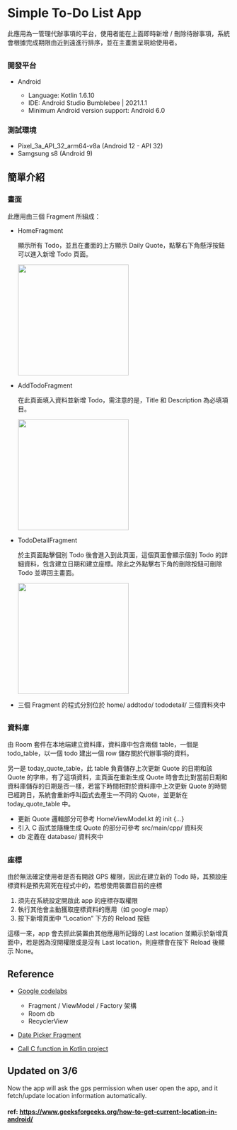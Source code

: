# Simple To-Do List App

此應用為一管理代辦事項的平台，使用者能在上面即時新增 / 刪除待辦事項，系統會根據完成期限由近到遠進行排序，並在主畫面呈現給使用者。

##

### 開發平台
* Android

    * Language: Kotlin 1.6.10
    * IDE: Android Studio Bumblebee | 2021.1.1
    * Minimum Android version support: Android 6.0

### 測試環境
* Pixel_3a_API_32_arm64-v8a (Android 12 - API 32)
* Samgsung s8 (Android 9)


## 簡單介紹

### 畫面
此應用由三個 Fragment 所組成：

* HomeFragment

    顯示所有 Todo，並且在畫面的上方顯示 Daily Quote，點擊右下角懸浮按鈕可以進入新增 Todo 頁面。

    <img src="https://i.imgur.com/FMXVItL.png" width="250" >

* AddTodoFragment

    在此頁面填入資料並新增 Todo，需注意的是，Title 和 Description 為必填項目。

    <img src="https://i.imgur.com/QoWlXgD.png" width="250" >



* TodoDetailFragment

    於主頁面點擊個別 Todo 後會進入到此頁面，這個頁面會顯示個別 Todo 的詳細資料，包含建立日期和建立座標。除此之外點擊右下角的刪除按鈕可刪除 Todo 並導回主畫面。

    <img src="https://i.imgur.com/ksfWPPR.png" width="250" >

* 三個 Fragment 的程式分別位於 home/ addtodo/ tododetail/ 三個資料夾中

##
### 資料庫

由 Room 套件在本地端建立資料庫，資料庫中包含兩個 table，一個是 todo_table，以一個 todo 建出一個 row 儲存關於代辦事項的資料。

另一是 today_quote_table，此 table 負責儲存上次更新 Quote 的日期和該 Quote 的字串，有了這項資料，主頁面在重新生成 Quote 時會去比對當前日期和資料庫儲存的日期是否一樣，若當下時間相對於資料庫中上次更新 Quote 的時間已經跨日，系統會重新呼叫函式去產生一不同的 Quote，並更新在 today_quote_table 中。

* 更新 Quote 邏輯部分可參考 HomeViewModel.kt 的 init {...}
* 引入 C 函式並隨機生成 Quote 的部分可參考 src/main/cpp/ 資料夾
* db 定義在 database/ 資料夾中

##
### 座標
由於無法確定使用者是否有開啟 GPS 權限，因此在建立新的 Todo 時，其預設座標資料是預先寫死在程式中的，若想使用裝置目前的座標
1. 須先在系統設定開啟此 app 的座標存取權限
2. 執行其他會主動獲取座標資料的應用（如 google map）
3. 按下新增頁面中 “Location” 下方的 Reload 按鈕

這樣一來，app 會去抓此裝置由其他應用所記錄的 Last location 並顯示於新增頁面中，若是因為沒開權限或是沒有 Last location，則座標會在按下 Reload 後顯示 None。

## Reference
* [Google codelabs](https://developer.android.com/courses/kotlin-android-fundamentals/overview)

    * Fragment / ViewModel / Factory 架構
    * Room db
    * RecyclerView

* [Date Picker Fragment](https://github.com/chankruze/DatePickerDialogFragment)
* [Call C function in Kotlin project](https://stackoverflow.com/questions/51613950/kotlin-ndk-and-c-interactions)

## Updated on 3/6
Now the app will ask the gps permission when user open the app, and it fetch/update location information automatically.

#### ref: https://www.geeksforgeeks.org/how-to-get-current-location-in-android/
